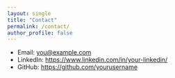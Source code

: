 ```yaml
---
layout: single
title: "Contact"
permalink: /contact/
author_profile: false
---
```


- Email: you@example.com  
- LinkedIn: https://www.linkedin.com/in/your-linkedin/  
- GitHub: https://github.com/yourusername
